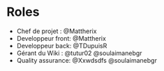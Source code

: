 # Roles

- Chef de projet : @Mattherix
- Developpeur front: @Mattherix
- Developpeur back: @TDupuisR
- Gérant du Wiki : @tutur02 @soulaimanebgr
- Quality assurance: @Xxwdsdfs @soulaimanebgr
